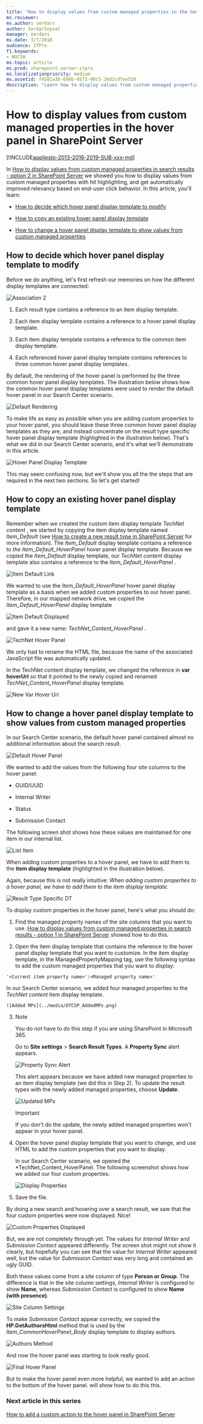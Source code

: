 ```yaml
---
title: "How to display values from custom managed properties in the hover panel in SharePoint Server"
ms.reviewer: 
ms.author: serdars
author: SerdarSoysal
manager: serdars
ms.date: 3/7/2018
audience: ITPro
f1.keywords:
- NOCSH
ms.topic: article
ms.prod: sharepoint-server-itpro
ms.localizationpriority: medium
ms.assetid: f4581a3b-696b-4573-98c5-26d2cdfee526
description: "Learn how to display values from custom managed properties in the hover panel in SharePoint Server."
---
```


# How to display values from custom managed properties in the hover panel in SharePoint Server

[!INCLUDE[appliesto-2013-2016-2019-SUB-xxx-md](../includes/appliesto-2013-2016-2019-SUB-xxx-md.md)]    
  
In [How to display values from custom managed properties in search results - option 2 in SharePoint Server](how-to-display-values-from-custom-managed-properties-in-search-resultsoption-2.md) we showed you how to display values from custom managed properties with hit highlighting, and get automatically improved relevancy based on end-user click behavior. In this article, you'll learn: 
  
- [How to decide which hover panel display template to modify](how-to-display-values-from-custom-managed-properties-in-the-hover-panel.md#BKMK_HowtoDecidewhichHoverPanelDisplayTemplatetoModify)
    
- [How to copy an existing hover panel display template](how-to-display-values-from-custom-managed-properties-in-the-hover-panel.md#BKMK_HowtoCopyanExistingHoverPanelDisplayTemplate)
    
- [How to change a hover panel display template to show values from custom managed properties](how-to-display-values-from-custom-managed-properties-in-the-hover-panel.md#BKMK_HowtoModifyaHoverPanelDisplayTemplatetoShowValuesfromCustomManagedProperties)
    
## How to decide which hover panel display template to modify
<a name="BKMK_HowtoDecidewhichHoverPanelDisplayTemplatetoModify"> </a>

Before we do anything, let's first refresh our memories on how the different display templates are connected:
  
![Association 2](../media/OTCSP_Association2.png)
  
1. Each result type contains a reference to an item display template.
    
2. Each item display template contains a reference to a hover panel display template.
    
3. Each item display template contains a reference to the common item display template.
    
4. Each referenced hover panel display template contains references to three common hover panel display templates.
    
By default, the rendering of the hover panel is performed by the three common hover panel display templates. The illustration below shows how the common hover panel display templates were used to render the default hover panel in our Search Center scenario.
  
![Default Rendering](../media/OTCSP_DefaultRendering.png)
  
To make life as easy as possible when you are adding custom properties to your hover panel, you should leave these three common hover panel display templates as they are, and instead concentrate on the result type specific hover panel display template (highlighted in the illustration below). That's what we did in our Search Center scenario, and it's what we'll demonstrate in this article.
  
![Hover Panel Display Template](../media/HoverPanelDisplayTemplate.png)
  
This may seem confusing now, but we'll show you all the the steps that are required in the next two sections. So let's get started!
  
## How to copy an existing hover panel display template
<a name="BKMK_HowtoCopyanExistingHoverPanelDisplayTemplate"> </a>

Remember when we created the custom item display template  *TechNet content*  , we started by copying the item display template named  *Item_Default*  (see [How to create a new result type in SharePoint Server](how-to-create-a-new-result-type.md) for more information). The  *Item_Default*  display template contains a reference to  *the Item_Default_HoverPanel*  hover panel display template. Because we copied the  *Item_Default*  display template, our  *TechNet content*  display template also contains a reference to the  *Item_Default_HoverPanel*  . 
  
![Item Default Link](../media/OTCSP_Item_DefaultLink.png)
  
We wanted to use the  *Item_Default_HoverPanel*  hover panel display template as a basis when we added custom properties to our hover panel. Therefore, in our mapped network drive, we copied the  *Item_Default_HoverPanel*  display template 
  
![Item Default Displayed](../media/OTCSP_ItemDefaultCopy.png)
  
and gave it a new name:  *TechNet_Content_HoverPanel*  . 
  
![TechNet Hover Panel](../media/OTCSP_TechNetHoverPanel.png)
  
We only had to rename the HTML file, because the name of the associated JavaScript file was automatically updated.
  
In the TechNet content display template, we changed the reference in **var hoverUrl** so that it pointed to the newly copied and renamed  *TechNet_Content_HoverPanel*  display template. 
  
![New Var Hover Uri](../media/OTCSP_NewvarHoverUrl.png)
  
## How to change a hover panel display template to show values from custom managed properties
<a name="BKMK_HowtoModifyaHoverPanelDisplayTemplatetoShowValuesfromCustomManagedProperties"> </a>

In our Search Center scenario, the default hover panel contained almost no additional information about the search result.
  
![Default Hover Panel](../media/OTCSP_DefaultHoverPanel.png)
  
We wanted to add the values from the following four site columns to the hover panel:
  
- GUID/UUID
    
- Internal Writer
    
- Status
    
- Submission Contact
    
The following screen shot shows how these values are maintained for one item in our internal list.
  
![List Item](../media/OTCSP_ListItem.png)
  
When adding custom properties to a hover panel, we have to add them to the **item display template** (highlighted in the illustration below). 
  
Again, because this is not really intuitive: *When adding custom properties to a hover panel, we have to add them to the item display template*.
  
![Result Type Specific DT](../media/OTCSP_ResultTypeSpecificDT.png)
  
To display custom properties in the hover panel, here's what you should do:
  
1. Find the managed property names of the site columns that you want to use. [How to display values from custom managed properties in search results - option 1 in SharePoint Server](display-values-custom-managed-properties.md) showed how to do this. 
    
2. Open the item display template that contains the reference to the hover panel display template that you want to customize. In the item display template, in the ManagedPropertyMapping tag, use the following syntax to add the custom managed properties that you want to display:
    
  ```
  '<Current item property name>':<Managed property name>'
  ```
  In our Search Center scenario, we added four managed properties to the *TechNet content* item display template. 
    
    ![Added MPs](../media/OTCSP_AddedMPs.png)
  
3. > [!NOTE]
    > You do *not* have to do this step if you are using SharePoint in Microsoft 365. 
  
    Go to **Site settings** > **Search Result Types**. A **Property Sync** alert appears. 
    
     ![Property Sync Alert](../media/OTCSP_PropertySyncAlert.png)
  
    This alert appears because we have added new managed properties to an item display template (we did this in Step 2). To update the result types with the newly added managed properties, choose **Update**. 
    
     ![Updated MPs](../media/OTCSP_UpdateMPs.png)
  
    > [!IMPORTANT]
    > If you don't do the update, the newly added managed properties won't appear in your hover panel. 
  
4. Open the hover panel display template that you want to change, and use HTML to add the custom properties that you want to display.
    
    In our Search Center scenario, we opened the *TechNet_Content_HoverPanel. The following screenshot shows how we added our four custom properties. 
    
     ![Display Properties](../media/OTCSP_DisplayProperties.png)
  
5. Save the file.
    
By doing a new search and hovering over a search result, we saw that the four custom properties were now displayed. Nice!
  
![Custom Properties Displayed](../media/OTCSP_CustomPropertiesDisplayed.png)
  
But, we are not completely through yet. The values for *Internal Writer* and *Submission Contact* appeared differently. The screen shot might not show it clearly, but hopefully you can see that the value for *Internal Writer* appeared well, but the value for *Submission Contact* was very long and contained an ugly GUID. 
  
Both these values come from a site column of type **Person or Group**. The difference is that in the site column settings, *Internal Writer* is configured to show **Name**, whereas *Submission Contact* is configured to show **Name (with presence)**. 
  
![Site Column Settings](../media/OTCSP_SiteColumnSettings.png)
  
To make *Submission Contact* appear correctly, we copied the **HP.GetAuthorsHtml** method that is used by the *Item_CommonHoverPanel_Body* display template to display authors. 
  
![Authors Method](../media/OTCSP_AuthorsMethod.png)
  
And now the hover panel was starting to look really good.
  
![Final Hover Panel](../media/OTCSP_FinalHoverPanel.png)
  
But to make the hover panel even more helpful, we wanted to add an action to the bottom of the hover panel. will show how to do this this.
  
### Next article in this series

[How to add a custom action to the hover panel in SharePoint Server](how-to-add-a-custom-action-to-the-hover-panel.md)
  

